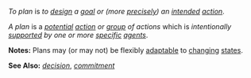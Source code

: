 *To plan* is *to [design](https://github.com/gcassel/Modular-Organization-Terminology/blob/master/terms/design.md) a [goal](https://github.com/gcassel/Modular-Organization-Terminology/blob/master/terms/goal.md) or (more [precisely](https://github.com/gcassel/Modular-Organization-Terminology/blob/master/terms/specialize.md)) an [intended](https://github.com/gcassel/Modular-Organization-Terminology/blob/master/terms/intention.md) [action](https://github.com/gcassel/Modular-Organization-Terminology/blob/master/terms/action.md)*.

*A plan* is a *[potential](https://github.com/gcassel/Modular-Organization-Terminology/blob/master/terms/potential.md) [action](https://github.com/gcassel/Modular-Organization-Terminology/blob/master/terms/action.md) or [group](https://github.com/gcassel/Modular-Organization-Terminology/blob/master/terms/group.md) of actions* which is *intentionally [supported](https://github.com/gcassel/Modular-Organization-Terminology/blob/master/terms/support.md) by one or more [specific](https://github.com/gcassel/Modular-Organization-Terminology/blob/master/terms/specific.md) [agents](https://github.com/gcassel/Modular-Organization-Terminology/blob/master/terms/agent.md)*.  
 
**Notes:**  Plans may (or may not) be flexibly [adaptable](https://github.com/gcassel/Modular-Organization-Terminology/blob/master/terms/adapt.md) to [changing](https://github.com/gcassel/Modular-Organization-Terminology/blob/master/terms/change.md) [states](https://github.com/gcassel/Modular-Organization-Terminology/blob/master/terms/state.md).

**See Also:** *[decision](https://github.com/gcassel/Modular-Organization-Terminology/blob/master/terms/decision.md)*, *[commitment](https://github.com/gcassel/Modular-Organization-Terminology/blob/master/terms/commitment.md)*
